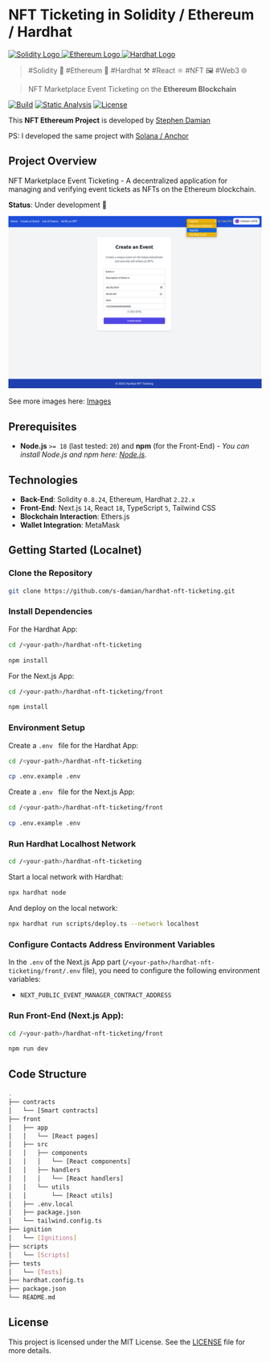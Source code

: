 # NFT Ticketing in Solidity / Ethereum / Hardhat

<a href="https://github.com/s-damian/hardhat-nft-ticketing">
<img src="https://raw.githubusercontent.com/s-damian/medias/main/technos-logos/solidity.webp" alt="Solidity Logo" height="100px">
</a>
<a href="https://github.com/s-damian/hardhat-nft-ticketing">
<img src="https://raw.githubusercontent.com/s-damian/medias/main/technos-logos/ethereum.webp" alt="Ethereum Logo" height="100px">
</a>
<a href="https://github.com/s-damian/hardhat-nft-ticketing">
<img src="https://raw.githubusercontent.com/s-damian/medias/main/technos-logos/hardhat.webp" alt="Hardhat Logo" height="100px">
</a>

> #Solidity 💎 #Ethereum 🔗 #Hardhat ⚒️ #React ⚛️ #NFT 🖼️ #Web3 🌐

> NFT Marketplace Event Ticketing on the **Ethereum Blockchain**

[![Build](https://github.com/s-damian/hardhat-nft-ticketing/actions/workflows/tests.yml/badge.svg)](https://github.com/s-damian/hardhat-nft-ticketing/actions/workflows/tests.yml)
[![Static Analysis](https://github.com/s-damian/hardhat-nft-ticketing/actions/workflows/static-analysis.yml/badge.svg)](https://github.com/s-damian/hardhat-nft-ticketing/actions/workflows/static-analysis.yml)
[![License](https://img.shields.io/badge/License-MIT-blue)](./LICENSE)

This **NFT Ethereum Project** is developed by [Stephen Damian](https://github.com/s-damian)

PS: I developed the same project with [Solana / Anchor](https://github.com/s-damian/anchor-nft-ticketing)



## Project Overview

NFT Marketplace Event Ticketing - A decentralized application for managing and verifying event tickets as NFTs on the Ethereum blockchain.

**Status**: Under development 🚧

![Img](./img/img-2-create-event.png)

See more images here:
[Images](./img/)



## Prerequisites

- **Node.js** `>= 18` (last tested: `20`) and **npm** (for the Front-End) - *You can install Node.js and npm here: [Node.js](https://nodejs.org/en/download/package-manager).*



## Technologies

- **Back-End**: Solidity `0.8.24`, Ethereum, Hardhat `2.22.x`
- **Front-End**: Next.js `14`, React `18`, TypeScript `5`, Tailwind CSS
- **Blockchain Interaction**: Ethers.js
- **Wallet Integration**: MetaMask



## Getting Started (Localnet)

### Clone the Repository

```bash
git clone https://github.com/s-damian/hardhat-nft-ticketing.git
```

### Install Dependencies

For the Hardhat App:

```bash
cd /<your-path>/hardhat-nft-ticketing
```

```bash
npm install
```

For the Next.js App:

```bash
cd /<your-path>/hardhat-nft-ticketing/front
```

```bash
npm install
```

### Environment Setup

Create a  ```.env ``` file for the Hardhat App:

```bash
cd /<your-path>/hardhat-nft-ticketing
```

```bash
cp .env.example .env
```

Create a  ```.env ``` file for the Next.js App:

```bash
cd /<your-path>/hardhat-nft-ticketing/front
```

```bash
cp .env.example .env
```

### Run Hardhat Localhost Network

```bash
cd /<your-path>/hardhat-nft-ticketing
```

Start a local network with Hardhat:

```bash
npx hardhat node
```

And deploy on the local network:

```bash
npx hardhat run scripts/deploy.ts --network localhost
```

### Configure Contacts Address Environment Variables

In the `.env` of the Next.js App part (`/<your-path>/hardhat-nft-ticketing/front/.env` file), you need to configure the following environment variables:
- `NEXT_PUBLIC_EVENT_MANAGER_CONTRACT_ADDRESS`

### Run Front-End (Next.js App):

```bash
cd /<your-path>/hardhat-nft-ticketing/front
```

```bash
npm run dev
```



## Code Structure

```bash
.
├── contracts
│   └── [Smart contracts]
├── front
│   ├── app
│   │   └── [React pages]
│   ├── src
│   │   ├── components
│   │   │   └── [React components]
│   │   ├── handlers
│   │   │   └── [React handlers]
│   │   └── utils
│   │       └── [React utils]
│   ├── .env.local
│   ├── package.json
│   └── tailwind.config.ts
├── ignition
│   └── [Ignitions]
├── scripts
│   └── [Scripts]
├── tests
│   └── [Tests]
├── hardhat.config.ts
├── package.json
└── README.md
```



## License

This project is licensed under the MIT License. See the [LICENSE](./LICENSE) file for more details.

